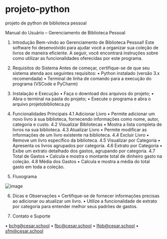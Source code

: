 # projeto-python
projeto de python de biblioteca pessoal

Manual do Usuário – Gerenciamento de Biblioteca Pessoal

1.	Introdução
Bem-vindo ao Gerenciamento de Biblioteca Pessoal! Este software foi desenvolvido para ajudar você a organizar sua coleção de livros de maneira eficiente. A seguir, você encontrará instruções sobre como utilizar as funcionalidades oferecidas por este programa.



2.	Requisitos do Sistema
Antes de começar, certifique-se de que seu sistema atenda aos seguintes requisitos: 
•	Python instalado (versão 3.x recomendada) 
•	Terminal de linha de comando para a execução do programa (VSCode e PyCharm)



3.	Instalação e Execução
•	Faça o download dos arquivos do projeto;
•	Abra o terminal na pasta do projeto;
•	Execute o programa e abra o arquivo projetobiblioteca.py



4.	Funcionalidades Principais
4.1	Adicionar Livro 
•	Permite adicionar um novo livro à sua biblioteca, fornecendo informações como nome, autor, categoria e custo.
4.2	Visualizar Bibliotecas
•	Mostra a lista completa de livros na sua biblioteca.
4.3	Atualizar Livro
•	Permite modificar as informações de um livro existente na biblioteca.
4.4	Excluir Livro
•	Remove um livro específico da biblioteca.
4.5	Visualizar por Categoria
•	Apresenta os livros agrupados por categoria.
4.6	Extrato por Categoria
•	Exibe um extrato detalhado dos gastos, agrupando por categoria.
4.7	Total de Gastos
•	Calcula e mostra o montante total de dinheiro gasto na coleção.
4.8	Média dos Gastos
•	Calcula e mostra a média do total gasto em toda a coleção.


5.	Fluxograma

![image](https://github.com/fbclipe/projeto-python/assets/140045120/fe597f99-8394-4b13-b2e3-2d9ee92dd6af)



6.	Dicas e Observações
•	Certifique-se de fornecer informações precisas ao adicionar ou atualizar um livro.
•	Utilize a funcionalidade de extrato por categoria para entender melhor seus padrões de gastos.


7.	Contato e Suporte

•	bchg@cesar.school
•	fbc@cesar.school
•	lfpb@cesar.school
•	sfm@cesar.school
